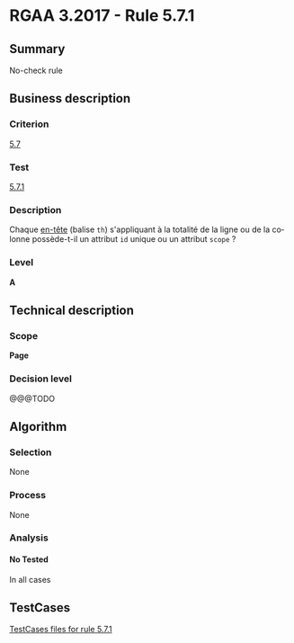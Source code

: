 # RGAA 3.2017 - Rule 5.7.1

## Summary
No-check rule


## Business description

### Criterion
[5.7](http://references.modernisation.gouv.fr/rgaa-accessibilite/criteres.html#crit-5-7)

### Test
[5.7.1](http://references.modernisation.gouv.fr/rgaa-accessibilite/criteres.html#test-5-7-1)

### Description
<div lang="fr">Chaque <a href="http://references.modernisation.gouv.fr/rgaa-accessibilite/glossaire.html#entte-de-colonne-ou-de-ligne">en-t&#xEA;te</a> (balise <code lang="en">th</code>) s'appliquant &#xE0; la totalit&#xE9; de la ligne ou de la colonne poss&#xE8;de-t-il un attribut <code lang="en">id</code> unique ou un attribut <code lang="en">scope</code>&nbsp;?</div>

### Level
**A**


## Technical description

### Scope
**Page**

### Decision level
@@@TODO


## Algorithm

### Selection
None

### Process
None

### Analysis

#### No Tested
In all cases


##  TestCases

[TestCases files for rule 5.7.1](https://github.com/Asqatasun/Asqatasun/tree/develop/rules/rules-rgaa3.2017/src/test/resources/testcases/rgaa32017/Rgaa32017Rule050701/)


